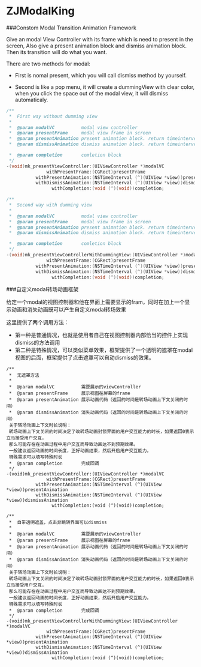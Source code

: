 # ZJModalKing

###Constom Modal Transition Animation Framework

Give an modal View Controller with its frame which is need to present in the screen, Also give a present animation block and dismiss animation block. Then its transition will do what you want.

There are two methods for modal:

* First is nomal present, which you will call dismiss method by yourself.

* Second is like a pop menu, it will create a dummingView with clear color, when you click the space out of the modal view, it will dismiss automaticaly. 



```objectivec
/**
 *  First way without dumming view
 *
 *  @param modalVC          modal view controller
 *  @param presentFrame     modal view frame in screen
 *  @param presentAnimation present animation block. return timeinterver of animation time
 *  @param dismissAnimation dismiss animation block. return timeinterver of animation time

 *  @param completion       comletion block
 */
-(void)mk_presentViewController:(UIViewController *)modalVC
               withPresentFrame:(CGRect)presentFrame
           withPresentAnimation:(NSTimeInterval (^)(UIView *view))presentAnimation
           withDismissAnimation:(NSTimeInterval (^)(UIView *view))dismissAnimation
                 withCompletion:(void (^)(void))completion;

/**
 *  Second way with dumming view
 *
 *  @param modalVC          modal view controller
 *  @param presentFrame     modal view frame in screen
 *  @param presentAnimation present animation block. return timeinterver of animation time
 *  @param dismissAnimation dismiss animation block. return timeinterver of animation time

 *  @param completion       comletion block
 */
-(void)mk_presentViewControllerWithDummingView:(UIViewController *)modalVC
               withPresentFrame:(CGRect)presentFrame
           withPresentAnimation:(NSTimeInterval (^)(UIView *view))presentAnimation
           withDismissAnimation:(NSTimeInterval (^)(UIView *view))dismissAnimation
                 withCompletion:(void (^)(void))completion;

``` 

###自定义modal转场动画框架

给定一个modal的视图控制器和他在界面上需要显示的fram，同时在加上一个显示动画和消失动画既可以产生自定义modal转场效果

这里提供了两个调用方法：

* 第一种是普通情况，也就是使用者自己在视图控制器内部恰当的控件上实现dismiss的方法调用
* 第二种是特殊情况，可以类似菜单效果，框架提供了一个透明的遮罩在modal视图的后面，框架提供了点击遮罩可以自动dismiss的效果。

```
/**
 *  无遮罩方法
 *
 *  @param modalVC          需要展示的viewController
 *  @param presentFrame     展示视图在屏幕的frame
 *  @param presentAnimation 展示动画代码（返回的时间是转场动画上下文关闭的时间）
 *  @param dismissAnimation 消失动画代码（返回的时间是转场动画上下文关闭的时间）
 关于转场动画上下文时长说明：
 转场动画上下文关闭的时间决定了改转场动画封锁界面的用户交互能力的时长，如果返回0表示立马接受用户交互，
 那么可能存在在动画过程中用户交互而导致动画达不到预期效果。
 一般建议返回动画的时间长度，正好动画结束，然后开启用户交互能力。
 特殊需求可以填写特殊时长
 *  @param completion       完成回调
 */
-(void)mk_presentViewController:(UIViewController *)modalVC
               withPresentFrame:(CGRect)presentFrame
           withPresentAnimation:(NSTimeInterval (^)(UIView *view))presentAnimation
           withDismissAnimation:(NSTimeInterval (^)(UIView *view))dismissAnimation
                 withCompletion:(void (^)(void))completion;

/**
 *  自带透明遮盖，点击非跳转界面可以dismiss
 *
 *  @param modalVC          需要展示的viewController
 *  @param presentFrame     展示视图在屏幕的frame
 *  @param presentAnimation 展示动画代码（返回的时间是转场动画上下文关闭的时间）
 *  @param dismissAnimation 消失动画代码（返回的时间是转场动画上下文关闭的时间）
 关于转场动画上下文时长说明：
 转场动画上下文关闭的时间决定了改转场动画封锁界面的用户交互能力的时长，如果返回0表示立马接受用户交互，
 那么可能存在在动画过程中用户交互而导致动画达不到预期效果。
 一般建议返回动画的时间长度，正好动画结束，然后开启用户交互能力。
 特殊需求可以填写特殊时长
 *  @param completion       完成回调
 */
-(void)mk_presentViewControllerWithDummingView:(UIViewController *)modalVC
               withPresentFrame:(CGRect)presentFrame
           withPresentAnimation:(NSTimeInterval (^)(UIView *view))presentAnimation
           withDismissAnimation:(NSTimeInterval (^)(UIView *view))dismissAnimation
                 withCompletion:(void (^)(void))completion;
```